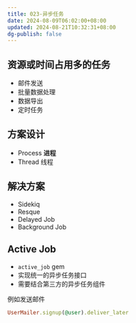 ```yaml
---
title: 023-异步任务
date: 2024-08-09T06:02:00+08:00
updated: 2024-08-21T10:32:31+08:00
dg-publish: false
---
```


## 资源或时间占用多的任务

- 邮件发送
- 批量数据处理
- 数据导出
- 定时任务

## 方案设计

- Process **进程**
- Thread 线程

## 解决方案

- Sidekiq
- Resque
- Delayed Job
- Background Job

## Active Job

- `active_job` gem
- 实现统一的异步任务接口
- 需要结合第三方的异步任务组件

例如发送邮件

```rb
UserMailer.signup(@user).deliver_later
```
